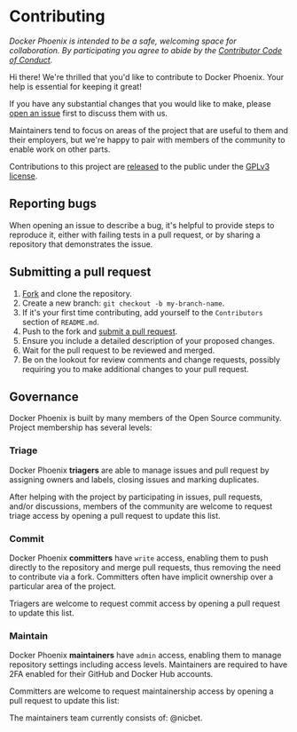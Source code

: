 # Contributing

_Docker Phoenix is intended to be a safe, welcoming space for collaboration. By participating you agree to abide by the [Contributor Code of Conduct](CODE_OF_CONDUCT.md)._

Hi there! We're thrilled that you'd like to contribute to Docker Phoenix. Your help is essential for keeping it great!

If you have any substantial changes that you would like to make, please [open an issue](http://github.com/nicbet/docker-phoenix/issues/new) first to discuss them with us.

Maintainers tend to focus on areas of the project that are useful to them and their employers, but we're happy to pair with members of the community to enable work on other parts.

Contributions to this project are [released](https://help.github.com/articles/github-terms-of-service/#6-contributions-under-repository-license) to the public under the [GPLv3 license](https://github.com/nicbet/docker-phoenix/blob/main/LICENSE).

## Reporting bugs

When opening an issue to describe a bug, it's helpful to provide steps to reproduce it, either with failing tests in a pull request, or by sharing a repository that demonstrates the issue.

## Submitting a pull request

1. [Fork](https://github.com/nicbet/docker-phoenix/fork) and clone the repository.
2. Create a new branch: `git checkout -b my-branch-name`.
3. If it's your first time contributing, add yourself to the `Contributors` section of `README.md`.
4. Push to the fork and [submit a pull request](https://github.com/nicbet/docker-phoenix/compare).
5. Ensure you include a detailed description of your proposed changes.
6. Wait for the pull request to be reviewed and merged.
7. Be on the lookout for review comments and change requests, possibly requiring you to make additional changes to your pull request.

## Governance

Docker Phoenix is built by many members of the Open Source community. Project membership has several levels:

### Triage

Docker Phoenix **triagers** are able to manage issues and pull request by assigning owners and labels, closing issues and marking duplicates.

After helping with the project by participating in issues, pull requests, and/or discussions, members of the community are welcome to request triage access by opening a pull request to update this list.

### Commit

Docker Phoenix **committers** have `write` access, enabling them to push directly to the repository and merge pull requests, thus removing the need to contribute via a fork. Committers often have implicit ownership over a particular area of the project.

Triagers are welcome to request commit access by opening a pull request to update this list.

### Maintain

Docker Phoenix **maintainers** have `admin` access, enabling them to manage repository settings including access levels. Maintainers are required to have 2FA enabled for their GitHub and Docker Hub accounts.

Committers are welcome to request maintainership access by opening a pull request to update this list:

The maintainers team currently consists of: @nicbet.
